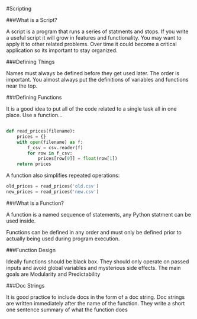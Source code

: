 #Scripting

###What is a Script?

A script is a program that runs a series of statments and stops.
If you write a useful script it will grow in features and functionality. You may want to apply it to other related problems. Over time it could become a critical application so its important to stay organized.

###Defining Things

Names must always be defined before they get used later.
The order is important. You almost always put the definitions of variables and functions near the top.

###Defining Functions

It is a good idea to put all of the code related to a single task all in one place. Use a function...

```python

def read_prices(filename):
	prices = {}
	with open(filename) as f:
		f_csv = csv.reader(f)
		for row in f_csv:
			prices[row[0]] = float(row[1])
	return prices

```
A function also simplifies repeated operations:

```python
old_prices = read_prices('old.csv')
new_prices = read_prices('new.csv')
```

###What is a Function?

A function is a named sequence of statements, any Python statment can be used inside.

Functions can be defined in any order and must only be defined prior to actually being used during program execution.

###Function Design

Ideally functions should be black box. They should only operate on passed inputs and avoid global variables and mysterious side effects. The main goals are Modularity and Predictability

###Doc Strings

It is good practice to include docs in the form of a doc string. Doc strings are written immediately after the name of the function. They write a short one sentence summary of what the function does 


















